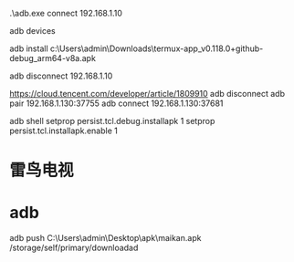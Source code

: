 .\adb.exe connect 192.168.1.10

adb devices

adb install c:\Users\admin\Downloads\termux-app_v0.118.0+github-debug_arm64-v8a.apk

adb disconnect 192.168.1.10


https://cloud.tencent.com/developer/article/1809910
adb disconnect
adb pair 192.168.1.130:37755
adb connect 192.168.1.130:37681


adb shell
setprop persist.tcl.debug.installapk 1
setprop persist.tcl.installapk.enable 1


# 雷鸟电视


# adb 
adb push C:\Users\admin\Desktop\apk\maikan.apk /storage/self/primary/downloadad